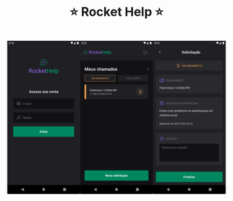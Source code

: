 <h1 align="center">⭐ Rocket Help ⭐</h1>

<h1 align="center">

![Rocket Help](https://raw.githubusercontent.com/newerton/iginite-lab-03-rocket-help/main/images/banner.png)

</h1>